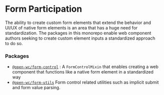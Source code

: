# Form Participation
The ability to create custom form elements that extend the behavior and UI/UX of native form elements is an area that has a huge need for standardization. The packages in this monorepo enable web component authors seeking to create custom element inputs a standardized approach to do so.


### Packages

- [`@open-wc/form-control`](./packages/form-control) : A `FormControlMixin` that enables creating a web component that functions like a native form element in a standardized way
- [`@open-wc/form-utils`](./packages/form-utils) Form control related utilities such as implicit submit and form value parsing.


